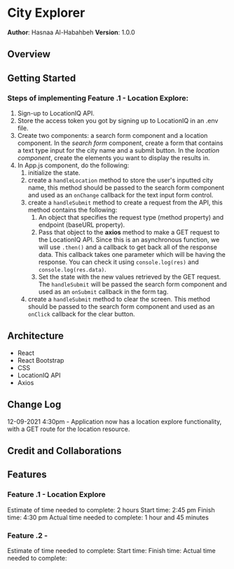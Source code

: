 # City Explorer

**Author**: Hasnaa Al-Habahbeh
**Version**: 1.0.0 <!--(increment the patch/fix version number if you make more commits past your first submission)-->

## Overview
<!-- Provide a high level overview of what this application is and why you are building it, beyond the fact that it's an assignment for this class. (i.e. What's your problem domain?) -->

## Getting Started

### Steps of implementing Feature .1 - Location Explore:

1. Sign-up to LocationIQ API.
2. Store the access token you got by signing up to LocationIQ in an .env file.
3. Create two components: a search form component and a location component. In the *search form* component, create a form that contains a text type input for the city name and a submit button. In the *location component*, create the elements you want to display the results in.
4. In App.js component, do the following:
    1. initialize the state.
    2. create a `handleLocation` method to store the user's inputted city name, this method should be passed to the search form component and used as an `onChange` callback for the text input form control.
    3. create a `handleSubmit` method to create a request from the API, this method contains the following:
        1. An object that specifies the request type (method property) and endpoint (baseURL property).
        2. Pass that object to the **axios** method to make a GET request to the LocationIQ API. Since this is an asynchronous function, we will use `.then()` and a callback to get back all of the response data.
        This callback takes one parameter which will be having the response. You can check it using `console.log(res)` and `console.log(res.data)`.
        3. Set the state with the new values retrieved by the GET request.
    The `handleSubmit` will be passed the search form component and used as an `onSubmit` callback in the form tag.
    4. create a `handleSubmit` method to clear the screen. This method should be passed to the search form component and used as an `onClick` callback for the clear button.



## Architecture

* React
* React Bootstrap
* CSS
* LocationIQ API
* Axios

## Change Log

12-09-2021 4:30pm - Application now has a location explore functionality, with a GET route for the location resource.

## Credit and Collaborations
<!-- Give credit (and a link) to other people or resources that helped you build this application. -->

## Features

### Feature .1 - Location Explore

Estimate of time needed to complete: 2 hours
Start time: 2:45 pm
Finish time: 4:30 pm
Actual time needed to complete: 1 hour and 45 minutes

### Feature .2 - 

Estimate of time needed to complete: 
Start time: 
Finish time: 
Actual time needed to complete: 